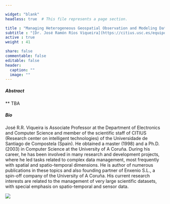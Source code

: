 ```yaml
---

widget: "blank"
headless: true  # This file represents a page section.

title : "Managing Heterogeneous Geospatial Observation and Modeling Data in the TRAFAIR project"
subtitle : "[Dr. José Ramón Ríos Viqueira](https://citius.usc.es/equipo/persoal-adscrito/jose-ramon-rios-viqueira) </br> Univ. of Santiago de Compostela </br> CITUS Research Center"
active : true
weight : 41

share: false
commentable: false
editable: false
header:
  caption: ""
  image: ""
---
```


##### Abstract

** TBA

##### Bio

José R.R. Viqueira is Associate Professor at the Department of Electronics and Computer Science and member of the scientific staff of CITIUS (Research center on intelligent technologies) of the Universidade de Santiago de Compostela (Spain). He obtained a master (1998) and a Ph.D. (2003) in Computer Science at the University of A Coruña. During his career, he has been involved in many research and development projects, where he led tasks related to complex data management, most frequently with spatial and spatio-temporal dimensions. He is author of numerous publications in these topics and also founding partner of Enxenio S.L., a spin-off company of the University of A Coruña. His current research interests are related to the management of very large scientific datasets, with special emphasis on spatio-temporal and sensor data.


<img src="https://apps.citius.usc.es/fd/media/personal/website/jrr.viqueira/jrr.viqueira.jpg">
